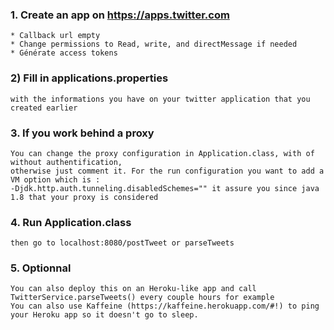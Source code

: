 ### 1. Create an app on https://apps.twitter.com ###
    * Callback url empty
    * Change permissions to Read, write, and directMessage if needed
    * Générate access tokens
### 2) Fill in applications.properties
    with the informations you have on your twitter application that you created earlier

### 3. If you work behind a proxy
    You can change the proxy configuration in Application.class, with of without authentification,
    otherwise just comment it. For the run configuration you want to add a VM option which is :
    -Djdk.http.auth.tunneling.disabledSchemes="" it assure you since java 1.8 that your proxy is considered

### 4. Run Application.class
    then go to localhost:8080/postTweet or parseTweets

### 5. Optionnal
    You can also deploy this on an Heroku-like app and call TwitterService.parseTweets() every couple hours for example
    You can also use Kaffeine (https://kaffeine.herokuapp.com/#!) to ping your Heroku app so it doesn't go to sleep.

